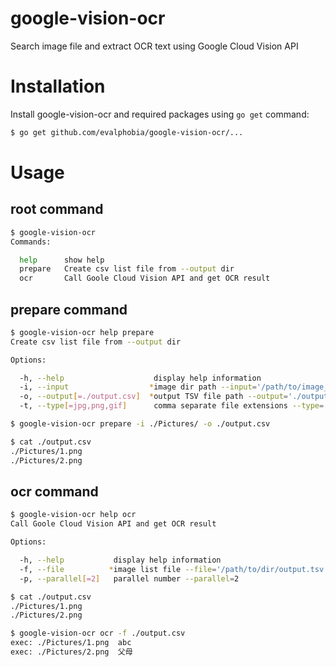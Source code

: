 google-vision-ocr
====

Search image file and extract OCR text using Google Cloud Vision API


# Installation

Install google-vision-ocr and required packages using `go get` command:

```bash
$ go get github.com/evalphobia/google-vision-ocr/...
```


# Usage

## root command

```bash
$ google-vision-ocr
Commands:

  help      show help
  prepare   Create csv list file from --output dir
  ocr       Call Goole Cloud Vision API and get OCR result
```

## prepare command

```bash
$ google-vision-ocr help prepare
Create csv list file from --output dir

Options:

  -h, --help                    display help information
  -i, --input                  *image dir path --input='/path/to/image_dir'
  -o, --output[=./output.csv]  *output TSV file path --output='./output.csv'
  -t, --type[=jpg,png,gif]      comma separate file extensions --type='jpg,png,gif'
```

```bash
$ google-vision-ocr prepare -i ./Pictures/ -o ./output.csv

$ cat ./output.csv
./Pictures/1.png
./Pictures/2.png
```

## ocr command

```bash
$ google-vision-ocr help ocr
Call Goole Cloud Vision API and get OCR result

Options:

  -h, --help           display help information
  -f, --file          *image list file --file='/path/to/dir/output.tsv'
  -p, --parallel[=2]   parallel number --parallel=2
```

```bash
$ cat ./output.csv
./Pictures/1.png
./Pictures/2.png

$ google-vision-ocr ocr -f ./output.csv
exec: ./Pictures/1.png	abc
exec: ./Pictures/2.png	父母
```

